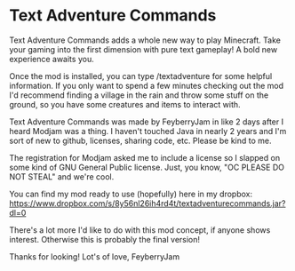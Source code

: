 # Text Adventure Commands

Text Adventure Commands adds a whole new way to play Minecraft.  Take your gaming into the first dimension with pure text gameplay!  A bold new experience awaits you.

Once the mod is installed, you can type /textadventure for some helpful information.  If you only want to spend a few minutes checking out the mod I'd recommend finding a village in the rain and throw some stuff on the ground, so you have some creatures and items to interact with. 

Text Adventure Commands was made by FeyberryJam in like 2 days after I heard Modjam was a thing.  I haven't touched Java in nearly 2 years and I'm sort of new to github, licenses, sharing code, etc.  Please be kind to me.

The registration for Modjam asked me to include a license so I slapped on some kind of GNU General Public license.  Just, you know, "OC PLEASE DO NOT STEAL" and we're cool.

You can find my mod ready to use (hopefully) here in my dropbox:
https://www.dropbox.com/s/8y56nl26ih4rd4t/textadventurecommands.jar?dl=0

There's a lot more I'd like to do with this mod concept, if anyone shows interest.  Otherwise this is probably the final version!

Thanks for looking!
Lot's of love, FeyberryJam